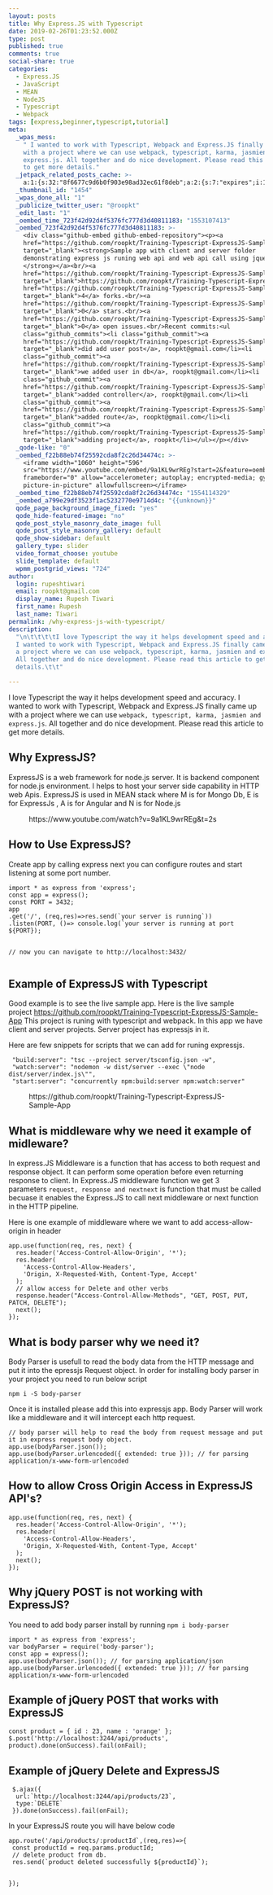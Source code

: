 ```yaml
---
layout: posts
title: Why Express.JS with Typescript
date: 2019-02-26T01:23:52.000Z
type: post
published: true
comments: true
social-share: true
categories:
  - Express.JS
  - JavaScript
  - MEAN
  - NodeJS
  - Typescript
  - Webpack
tags: [express,beginner,typescript,tutorial]
meta:
  _wpas_mess:
    " I wanted to work with Typescript, Webpack and Express.JS finally came up
    with a project where we can use webpack, typescript, karma, jasmien and
    express.js. All together and do nice development. Please read this article
    to get more details."
  _jetpack_related_posts_cache: >-
    a:1:{s:32:"8f6677c9d6b0f903e98ad32ec61f8deb";a:2:{s:7:"expires";i:1610906536;s:7:"payload";a:3:{i:0;a:1:{s:2:"id";i:775;}i:1;a:1:{s:2:"id";i:1021;}i:2;a:1:{s:2:"id";i:493;}}}}
  _thumbnail_id: "1454"
  _wpas_done_all: "1"
  _publicize_twitter_user: "@roopkt"
  _edit_last: "1"
  _oembed_time_723f42d92d4f5376fc777d3d40811183: "1553107413"
  _oembed_723f42d92d4f5376fc777d3d40811183: >-
    <div class="github-embed github-embed-repository"><p><a
    href="https://github.com/roopkt/Training-Typescript-ExpressJS-Sample-App"
    target="_blank"><strong>Sample app with client and server folder
    demonstrating express js runing web api and web api call using jquery ajax
    </strong></a><br/><a
    href="https://github.com/roopkt/Training-Typescript-ExpressJS-Sample-App"
    target="_blank">https://github.com/roopkt/Training-Typescript-ExpressJS-Sample-App</a><br/><a
    href="https://github.com/roopkt/Training-Typescript-ExpressJS-Sample-App/network"
    target="_blank">4</a> forks.<br/><a
    href="https://github.com/roopkt/Training-Typescript-ExpressJS-Sample-App/stargazers"
    target="_blank">0</a> stars.<br/><a
    href="https://github.com/roopkt/Training-Typescript-ExpressJS-Sample-App/issues"
    target="_blank">0</a> open issues.<br/>Recent commits:<ul
    class="github_commits"><li class="github_commit"><a
    href="https://github.com/roopkt/Training-Typescript-ExpressJS-Sample-App/commit/a821fb78835845aacfdd25e392428fbf8416b096"
    target="_blank">did add user post</a>, roopkt@gmail.com</li><li
    class="github_commit"><a
    href="https://github.com/roopkt/Training-Typescript-ExpressJS-Sample-App/commit/fcfd60c0a45e1b8c099d53a00d310f28bb28ce51"
    target="_blank">we added user in db</a>, roopkt@gmail.com</li><li
    class="github_commit"><a
    href="https://github.com/roopkt/Training-Typescript-ExpressJS-Sample-App/commit/2a1be851d8fabc8165c53bd9fad90640f9a3ec00"
    target="_blank">added controller</a>, roopkt@gmail.com</li><li
    class="github_commit"><a
    href="https://github.com/roopkt/Training-Typescript-ExpressJS-Sample-App/commit/cd46b566a0d85a2f9c39d008467641258b9ff880"
    target="_blank">added route</a>, roopkt@gmail.com</li><li
    class="github_commit"><a
    href="https://github.com/roopkt/Training-Typescript-ExpressJS-Sample-App/commit/240b2f3417f86f2901e7fadf843f1c3feb068e34"
    target="_blank">adding project</a>, roopkt</li></ul></p></div>
  _qode-like: "0"
  _oembed_f22b88eb74f25592cda8f2c26d34474c: >-
    <iframe width="1060" height="596"
    src="https://www.youtube.com/embed/9a1KL9wrREg?start=2&feature=oembed"
    frameborder="0" allow="accelerometer; autoplay; encrypted-media; gyroscope;
    picture-in-picture" allowfullscreen></iframe>
  _oembed_time_f22b88eb74f25592cda8f2c26d34474c: "1554114329"
  _oembed_a799e29df3523f1ac5232770e9714d4c: "{{unknown}}"
  qode_page_background_image_fixed: "yes"
  qode_hide-featured-image: "no"
  qode_post_style_masonry_date_image: full
  qode_post_style_masonry_gallery: default
  qode_show-sidebar: default
  gallery_type: slider
  video_format_choose: youtube
  slide_template: default
  wpmm_postgrid_views: "724"
author:
  login: rupeshtiwari
  email: roopkt@gmail.com
  display_name: Rupesh Tiwari
  first_name: Rupesh
  last_name: Tiwari
permalink: /why-express-js-with-typescript/
description:
  "\n\t\t\t\tI love Typescript the way it helps development speed and accuracy.
  I wanted to work with Typescript, Webpack and Express.JS finally came up with
  a project where we can use webpack, typescript, karma, jasmien and express.js.
  All together and do nice development. Please read this article to get more
  details.\t\t"

---
```


<p><!-- wp:paragraph --></p>
<p>I love Typescript the way it helps development speed and accuracy. I wanted to work with Typescript, Webpack and Express.JS finally came up with a project where we can use <code>webpack, typescript, karma, jasmien and express.js</code>. All together and do nice development. Please read this article to get more details.</p>
<p><!-- /wp:paragraph --></p>
<p><!-- wp:heading --></p>
<h2>Why ExpressJS?</h2>
<p><!-- /wp:heading --></p>
<p><!-- wp:paragraph --></p>
<p>ExpressJS is a web framework for node.js server. It is backend component for node.js environment. I helps to host your server side capability in HTTP web Apis. ExpressJS is used in MEAN stack where M is for Mongo Db, E is for ExpressJs , A is for Angular and N is for Node.js</p>
<p><!-- /wp:paragraph --></p>
<p><!-- wp:core-embed/youtube {"url":"https://www.youtube.com/watch?v=9a1KL9wrREg\u0026t=2s","type":"video","providerNameSlug":"youtube","className":"wp-embed-aspect-16-9 wp-has-aspect-ratio"} --></p>
<figure class="wp-block-embed-youtube wp-block-embed is-type-video is-provider-youtube wp-embed-aspect-16-9 wp-has-aspect-ratio">
<div class="wp-block-embed__wrapper">
https://www.youtube.com/watch?v=9a1KL9wrREg&amp;t=2s
</div>
</figure>
<p><!-- /wp:core-embed/youtube --></p>
<p><!-- wp:heading --></p>
<h2><a href="https://gist.github.com/roopkt/337d5c701d9c86716057c3ff336e8fb3#how-to-use-expressjs"></a>How to Use ExpressJS?</h2>
<p><!-- /wp:heading --></p>
<p><!-- wp:paragraph --></p>
<p>Create app by calling express next you can configure routes and start listening at some port number.</p>
<p><!-- /wp:paragraph --></p>
<p><!-- wp:code --></p>
<pre class="wp-block-code"><code>import * as express from 'express';
const app = express();
const PORT = 3432;
app
.get('/', (req,res)=>res.send(`your server is running`))
.listen(PORT, ()=> console.log(`your server is running at port ${PORT});

// now you can navigate to http://localhost:3432/ </code></pre>

<p><!-- /wp:code --></p>
<p><!-- wp:heading --></p>
<h2><a href="https://gist.github.com/roopkt/337d5c701d9c86716057c3ff336e8fb3#example-of-expressjs-with-typescript"></a>Example of ExpressJS with Typescript</h2>
<p><!-- /wp:heading --></p>
<p><!-- wp:paragraph --></p>
<p>Good example is to see the live sample app. Here is the live sample project&nbsp;<a href="https://github.com/roopkt/Training-Typescript-ExpressJS-Sample-App">https://github.com/roopkt/Training-Typescript-ExpressJS-Sample-App</a>&nbsp;This project is runing with typescript and webpack. In this app we have client and server projects. Server project has expressjs in it.</p>
<p><!-- /wp:paragraph --></p>
<p><!-- wp:paragraph --></p>
<p><!-- /wp:paragraph --></p>
<p><!-- wp:paragraph --></p>
<p>Here are few snippets for scripts that we can add for runing expressjs.</p>
<p><!-- /wp:paragraph --></p>
<p><!-- wp:code --></p>
<pre class="wp-block-code"><code> "build:server": "tsc --project server/tsconfig.json -w",
 "watch:server": "nodemon -w dist/server --exec \"node dist/server/index.js\"",
 "start:server": "concurrently npm:build:server npm:watch:server"
</code></pre>
<p><!-- /wp:code --></p>
<p><!-- wp:embed {"url":"https://github.com/roopkt/Training-Typescript-ExpressJS-Sample-App","type":"rich","providerNameSlug":""} --></p>
<figure class="wp-block-embed is-type-rich">
<div class="wp-block-embed__wrapper">
https://github.com/roopkt/Training-Typescript-ExpressJS-Sample-App
</div>
</figure>
<p><!-- /wp:embed --></p>
<p><!-- wp:heading --></p>
<h2><a href="https://gist.github.com/roopkt/337d5c701d9c86716057c3ff336e8fb3#what-is-middleware-why-we-need-it-example-of-midleware"></a>What is middleware why we need it example of midleware?</h2>
<p><!-- /wp:heading --></p>
<p><!-- wp:paragraph --></p>
<p>In express.JS Middleware is a function that has access to both request and response object. It can perform some operation before even returning response to client. In Express.JS middleware function we get 3 parameters&nbsp;<code>request, response and next</code><code>next</code>&nbsp;is function that must be called becuase it enables the Express.JS to call next middleware or next function in the HTTP pipeline.</p>
<p><!-- /wp:paragraph --></p>
<p><!-- wp:paragraph --></p>
<p>Here is one example of middleware where we want to add access-allow-origin in header</p>
<p><!-- /wp:paragraph --></p>
<p><!-- wp:code --></p>
<pre class="wp-block-code"><code>app.use(function(req, res, next) {
  res.header('Access-Control-Allow-Origin', '*');
  res.header(
    'Access-Control-Allow-Headers',
    'Origin, X-Requested-With, Content-Type, Accept'
  );
  // allow access for Delete and other verbs
  response.header("Access-Control-Allow-Methods", "GET, POST, PUT, PATCH, DELETE");
  next();
});
</code></pre>
<p><!-- /wp:code --></p>
<p><!-- wp:heading --></p>
<h2><a href="https://gist.github.com/roopkt/337d5c701d9c86716057c3ff336e8fb3#what-is-body-parser-why-we-need-it"></a>What is body parser why we need it?</h2>
<p><!-- /wp:heading --></p>
<p><!-- wp:paragraph --></p>
<p>Body Parser is usefull to read the body data from the HTTP message and put it into the epressjs Request object. In order for installing body parser in your project you need to run below script</p>
<p><!-- /wp:paragraph --></p>
<p><!-- wp:code --></p>
<pre class="wp-block-code"><code>npm i -S body-parser
</code></pre>
<p><!-- /wp:code --></p>
<p><!-- wp:paragraph --></p>
<p>Once it is installed please add this into expressjs app. Body Parser will work like a middleware and it will intercept each http request.</p>
<p><!-- /wp:paragraph --></p>
<p><!-- wp:code --></p>
<pre class="wp-block-code"><code>// body parser will help to read the body from request message and put it in express request body object.
app.use(bodyParser.json());
app.use(bodyParser.urlencoded({ extended: true })); // for parsing application/x-www-form-urlencoded
</code></pre>
<p><!-- /wp:code --></p>
<p><!-- wp:heading --></p>
<h2><a href="https://gist.github.com/roopkt/337d5c701d9c86716057c3ff336e8fb3#how-to-allow-cross-origin-access-in-expressjs-apis"></a>How to allow Cross Origin Access in ExpressJS API's?</h2>
<p><!-- /wp:heading --></p>
<p><!-- wp:code --></p>
<pre class="wp-block-code"><code>app.use(function(req, res, next) {
  res.header('Access-Control-Allow-Origin', '*');
  res.header(
    'Access-Control-Allow-Headers',
    'Origin, X-Requested-With, Content-Type, Accept'
  );
  next();
});
</code></pre>
<p><!-- /wp:code --></p>
<p><!-- wp:heading --></p>
<h2><a href="https://gist.github.com/roopkt/337d5c701d9c86716057c3ff336e8fb3#why-jquery-post-is-not-working-with-expressjs"></a>Why jQuery POST is not working with ExpressJS?</h2>
<p><!-- /wp:heading --></p>
<p><!-- wp:paragraph --></p>
<p>You need to add body parser install by running&nbsp;<code>npm i body-parser</code></p>
<p><!-- /wp:paragraph --></p>
<p><!-- wp:code --></p>
<pre class="wp-block-code"><code>import * as express from 'express';
var bodyParser = require('body-parser');
const app = express();
app.use(bodyParser.json()); // for parsing application/json
app.use(bodyParser.urlencoded({ extended: true })); // for parsing application/x-www-form-urlencoded
</code></pre>
<p><!-- /wp:code --></p>
<p><!-- wp:heading --></p>
<h2><a href="https://gist.github.com/roopkt/337d5c701d9c86716057c3ff336e8fb3#example-of-jquery-post-that-works-with-expressjs"></a>Example of jQuery POST that works with ExpressJS</h2>
<p><!-- /wp:heading --></p>
<p><!-- wp:code --></p>
<pre class="wp-block-code"><code>const product = { id : 23, name : 'orange' };
$.post('http://localhost:3244/api/products', product).done(onSuccess).fail(onFail);</code></pre>
<p><!-- /wp:code --></p>
<p><!-- wp:heading --></p>
<h2>Example of jQuery Delete and ExpressJS</h2>
<p><!-- /wp:heading --></p>
<p><!-- wp:code --></p>
<pre class="wp-block-code"><code> $.ajax({
  url:`http://localhost:3244/api/products/23`,
  type:`DELETE`
 }).done(onSuccess).fail(onFail);
</code></pre>
<p><!-- /wp:code --></p>
<p><!-- wp:paragraph --></p>
<p>In your ExpressJS route you will have below code</p>
<p><!-- /wp:paragraph --></p>
<p><!-- wp:code --></p>
<pre class="wp-block-code"><code>app.route('/api/products/:productId`,(req,res)=>{
 const productId = req.params.productId;
 // delete product from db.
 res.send(`product deleted successfully ${productId}`);
 
});</code></pre>
<p><!-- /wp:code --></p>
<p><!-- wp:paragraph --></p>
<p><!-- /wp:paragraph --></p>
<p><!-- wp:paragraph --></p>
<p><!-- /wp:paragraph --></p>

